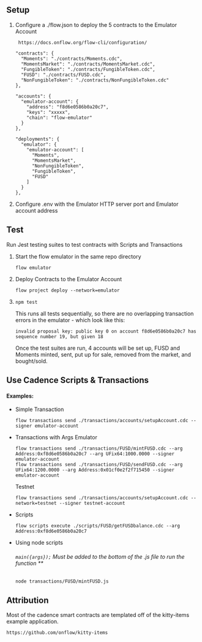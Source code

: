 ## Setup
1. Configure a ./flow.json to deploy the 5 contracts to the Emulator Account
		
		https://docs.onflow.org/flow-cli/configuration/

	```
	"contracts": {
      "Moments": "./contracts/Moments.cdc",
      "MomentsMarket": "./contracts/MomentsMarket.cdc",
      "FungibleToken": "./contracts/FungibleToken.cdc",
      "FUSD": "./contracts/FUSD.cdc",
      "NonFungibleToken": "./contracts/NonFungibleToken.cdc"
    },
	```
	```
	"accounts": {
      "emulator-account": {
        "address": "f8d6e0586b0a20c7",
        "keys": "xxxxx",
        "chain": "flow-emulator"
      }
	},
	```
	```
	"deployments": {
      "emulator": {
        "emulator-account": [
          "Moments",
          "MomentsMarket",
          "NonFungibleToken",
          "FungibleToken",
          "FUSD"
        ]
      }
    },
	```

2. Configure .env with the Emulator HTTP server port and Emulator account address

## Test
Run Jest testing suites to test contracts with Scripts and Transactions
1. Start the flow emulator in the same repo directory

	```flow emulator```
    
2. Deploy Contracts to the Emulator Account

	```flow project deploy --network=emulator```

3. ```npm test```
 
	This runs all tests sequentially, so there are no overlapping transaction errors in the emulator - which look like this:
    ```
	invalid proposal key: public key 0 on account f8d6e0586b0a20c7 has sequence number 19, but given 18
	```
	Once the test suites are run, 4 accounts will be set up, FUSD and Moments minted, sent, put up for sale, removed from the market, and bought/sold.

## Use Cadence Scripts & Transactions

#### Examples:

- Simple Transaction

	```
	flow transactions send ./transactions/accounts/setupAccount.cdc --signer emulator-account
	```
- Transactions with Args
	Emulator

	```
	flow transactions send ./transactions/FUSD/mintFUSD.cdc --arg Address:0xf8d6e0586b0a20c7 --arg UFix64:1000.0000 --signer emulator-account
    flow transactions send ./transactions/FUSD/sendFUSD.cdc --arg UFix64:1200.0000 --arg Address:0x01cf0e2f2f715450 --signer emulator-account
	```
	Testnet

	```
	flow transactions send ./transactions/accounts/setupAccount.cdc --network=testnet --signer testnet-account
	```
- Scripts

	```
	flow scripts execute ./scripts/FUSD/getFUSDbalance.cdc --arg Address:0xf8d6e0586b0a20c7
	```
- Using node scripts

	###### ```main({args});``` Must be added to the bottom of the .js file to run the function **

	```
	node transactions/FUSD/mintFUSD.js
	```
    
## Attribution

Most of the cadence smart contracts are templated off of the kitty-items example application.

    https://github.com/onflow/kitty-items